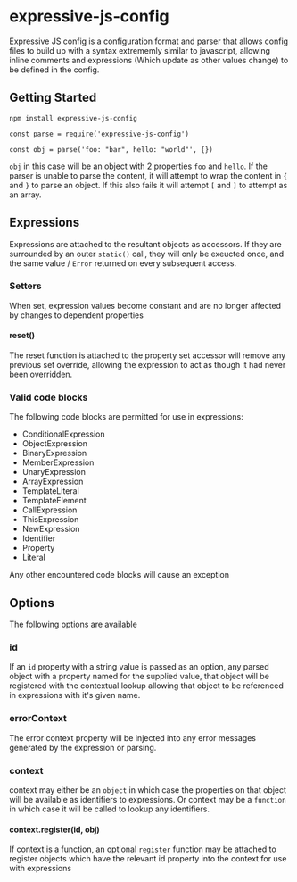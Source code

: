 # expressive-js-config
Expressive JS config is a configuration format and parser that allows config files to build up with a syntax extrememly
similar to javascript, allowing inline comments and expressions (Which update as other values change) to be defined in
the config.

## Getting Started
`npm install expressive-js-config`

`const parse = require('expressive-js-config')`

`const obj = parse('foo: "bar", hello: "world"', {})`

`obj` in this case will be an object with 2 properties `foo` and `hello`. If the parser is unable to parse the content,
it will attempt to wrap the content in `{` and `}` to parse an object. If this also fails it will attempt `[` and `]` to
attempt as an array.

## Expressions
Expressions are attached to the resultant objects as accessors. If they are surrounded by an outer `static()` call, they
will only be exeucted once, and the same value / `Error` returned on every subsequent access.

### Setters
When set, expression values become constant and are no longer affected by changes to dependent properties

#### reset()
The reset function is attached to the property set accessor will remove any previous set override, allowing the expression
to act as though it had never been overridden.

### Valid code blocks
The following code blocks are permitted for use in expressions:

* ConditionalExpression
* ObjectExpression
* BinaryExpression
* MemberExpression
* UnaryExpression
* ArrayExpression
* TemplateLiteral
* TemplateElement
* CallExpression
* ThisExpression
* NewExpression
* Identifier
* Property
* Literal

Any other encountered code blocks will cause an exception

## Options
The following options are available

### id
If an `id` property with a string value is passed as an option, any parsed object with a property named for the supplied
value, that object will be registered with the contextual lookup allowing that object to be referenced in expressions
with it's given name.

### errorContext
The error context property will be injected into any error messages generated by the expression or parsing.

### context
context may either be an `object` in which case the properties on that object will be available as identifiers to
expressions. Or context may be a `function` in which case it will be called to lookup any identifiers.

#### context.register(id, obj)
If context is a function, an optional `register` function may be attached to register objects which have the relevant
id property into the context for use with expressions